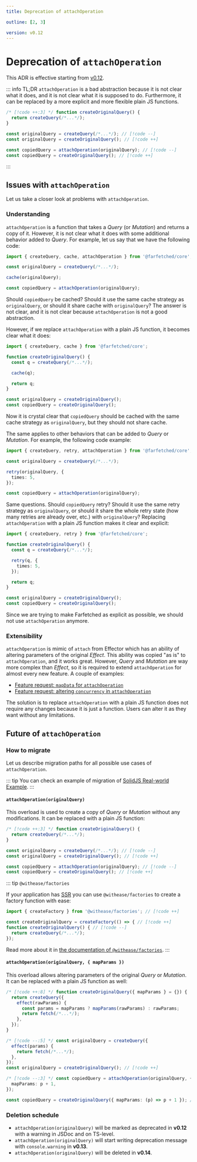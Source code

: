 ```yaml
---
title: Deprecation of attachOperation

outline: [2, 3]

version: v0.12
---
```


# Deprecation of `attachOperation`

This ADR is effective starting from [v0.12](/releases/0-12).

::: info TL;DR
`attachOperation` is a bad abstraction because it is not clear what it does, and it is not clear what it is supposed to do. Furthermore, it can be replaced by a more explicit and more flexible plain JS functions.

```ts
/* [!code ++:3] */ function createOriginalQuery() {
  return createQuery(/*...*/);
}

const originalQuery = createQuery(/*...*/); // [!code --]
const originalQuery = createOriginalQuery(); // [!code ++]

const copiedQuery = attachOperation(originalQuery); // [!code --]
const copiedQuery = createOriginalQuery(); // [!code ++]
```

:::

## Issues with `attachOperation`

Let us take a closer look at problems with `attachOperation`.

### Understanding

`attachOperation` is a function that takes a _Query_ (or _Mutation_) and returns a copy of it. However, it is not clear what it does with some additional behavior added to _Query_. For example, let us say that we have the following code:

```ts
import { createQuery, cache, attachOperation } from '@farfetched/core';

const originalQuery = createQuery(/*...*/);

cache(originalQuery);

const copiedQuery = attachOperation(originalQuery);
```

Should `copiedQuery` be cached? Should it use the same cache strategy as `originalQuery`, or should it share cache with `originalQuery`? The answer is not clear, and it is not clear because `attachOperation` is not a good abstraction.

However, if we replace `attachOperation` with a plain JS function, it becomes clear what it does:

```ts
import { createQuery, cache } from '@farfetched/core';

function createOriginalQuery() {
  const q = createQuery(/*...*/);

  cache(q);

  return q;
}

const originalQuery = createOriginalQuery();
const copiedQuery = createOriginalQuery();
```

Now it is crystal clear that `copiedQuery` should be cached with the same cache strategy as `originalQuery`, but they should not share cache.

The same applies to other behaviors that can be added to _Query_ or _Mutation_. For example, the following code example:

```ts
import { createQuery, retry, attachOperation } from '@farfetched/core';

const originalQuery = createQuery(/*...*/);

retry(originalQuery, {
  times: 5,
});

const copiedQuery = attachOperation(originalQuery);
```

Same questions. Should `copiedQuery` retry? Should it use the same retry strategy as `originalQuery`, or should it share the whole retry state (how many retries are already over, etc.) with `originalQuery`? Replacing `attachOperation` with a plain JS function makes it clear and explicit:

```ts
import { createQuery, retry } from '@farfetched/core';

function createOriginalQuery() {
  const q = createQuery(/*...*/);

  retry(q, {
    times: 5,
  });

  return q;
}

const originalQuery = createOriginalQuery();
const copiedQuery = createOriginalQuery();
```

Since we are trying to make Farfetched as explicit as possible, we should not use `attachOperation` anymore.

### Extensibility

`attachOperation` is mimic of `attach` from Effector which has an ability of altering parameters of the original _Effect_. This ability was copied "as is" to `attachOperation`, and it works great. However, _Query_ and _Mutation_ are way more complex than _Effect_, so it is required to extend `attachOperation` for almost every new feature. A couple of examples:

- [Feature request: `mapData` for `attachOperation`](https://github.com/igorkamyshev/farfetched/issues/264)
- [Feature request: altering `concurrency` in `attachOperation`](https://github.com/igorkamyshev/farfetched/issues/222)

The solution is to replace `attachOperation` with a plain JS function does not require any changes because it is just a function. Users can alter it as they want without any limitations.

## Future of `attachOperation`

### How to migrate

Let us describe migration paths for all possible use cases of `attachOperation`.

::: tip
You can check an example of migration of [SolidJS Real-world Example](https://github.com/igorkamyshev/farfetched/pull/414/commits/031a37c0e84de05679d513e756c848f3f275cae8).
:::

#### `attachOperation(originalQuery)`

This overload is used to create a copy of _Query_ or _Mutation_ without any modifications. It can be replaced with a plain JS function:

```ts
/* [!code ++:3] */ function createOriginalQuery() {
  return createQuery(/*...*/);
}

const originalQuery = createQuery(/*...*/); // [!code --]
const originalQuery = createOriginalQuery(); // [!code ++]

const copiedQuery = attachOperation(originalQuery); // [!code --]
const copiedQuery = createOriginalQuery(); // [!code ++]
```

::: tip `@withease/factories`

If your application has [SSR](/recipes/ssr) you can use `@withease/factories` to create a factory function with ease:

```ts
import { createFactory } from '@withease/factories'; // [!code ++]

const createOriginalQuery = createFactory(() => { // [!code ++]
function createOriginalQuery() { // [!code --]
  return createQuery(/*...*/);
});
```

Read more about it in [the documentation of `@withease/factories`](https://withease.pages.dev/factories/).
:::

#### `attachOperation(originalQuery, { mapParams })`

This overload allows altering parameters of the original _Query_ or _Mutation_. It can be replaced with a plain JS function as well:

```ts
/* [!code ++:8] */ function createOriginalQuery({ mapParams } = {}) {
  return createQuery({
    effect(rawParams) {
      const params = mapParams ? mapParams(rawParams) : rawParams;
      return fetch(/*...*/);
    },
  });
}

/* [!code --:5] */ const originalQuery = createQuery({
  effect(params) {
    return fetch(/*...*/);
  },
});
const originalQuery = createOriginalQuery(); // [!code ++]

/* [!code --:3] */ const copiedQuery = attachOperation(originalQuery, {
  mapParams: p + 1,
});

const copiedQuery = createOriginalQuery({ mapParams: (p) => p + 1 }); // [!code ++]
```

### Deletion schedule

- `attachOperation(originalQuery)` will be marked as deprecated in **v0.12** with a warning in JSDoc and on TS-level.
- `attachOperation(originalQuery)` will start writing deprecation message with `console.warning` in **v0.13**.
- `attachOperation(originalQuery)` will be deleted in **v0.14**.
